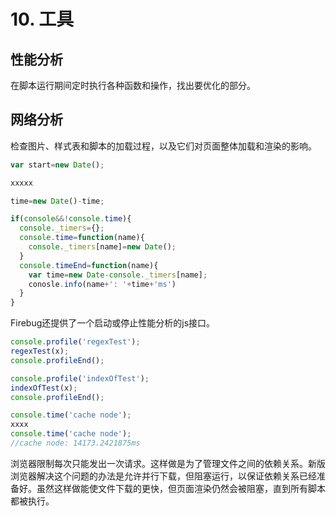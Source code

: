 # 10. 工具

## 性能分析
在脚本运行期间定时执行各种函数和操作，找出要优化的部分。
## 网络分析
检查图片、样式表和脚本的加载过程，以及它们对页面整体加载和渲染的影响。

```js
var start=new Date();

xxxxx

time=new Date()-time;
```

```js
if(console&&!console.time){
  console._timers={};
  console.time=function(name){
    console._timers[name]=new Date();
  }
  console.timeEnd=function(name){
    var time=new Date-console._timers[name];
    conosle.info(name+': '+time+'ms')
  }
}
```

Firebug还提供了一个启动或停止性能分析的js接口。
```js
console.profile('regexTest');
regexTest(x);
console.profileEnd();

console.profile('indexOfTest');
indexOfTest(x);
console.profileEnd();
```

```js
console.time('cache node');
xxxx
console.time('cache node');
//cache node: 14173.2421875ms
```

浏览器限制每次只能发出一次请求。这样做是为了管理文件之间的依赖关系。新版浏览器解决这个问题的办法是允许并行下载，但阻塞运行，以保证依赖关系已经准备好。虽然这样做能使文件下载的更快，但页面渲染仍然会被阻塞，直到所有脚本都被执行。